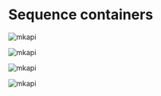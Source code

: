 # Sequence containers

![mkapi](picea.sequence.SequenceCollection|strict)

![mkapi](picea.SequenceList)

![mkapi](picea.MultipleSequenceAlignment)

![mkapi](picea.SequenceAnnotation)